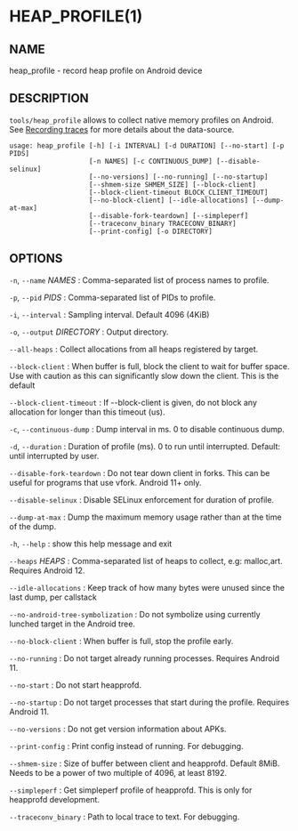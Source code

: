 # HEAP_PROFILE(1)

## NAME

heap_profile - record heap profile on Android device

## DESCRIPTION

`tools/heap_profile` allows to collect native memory profiles on Android.
See [Recording traces](/docs/data-sources/native-heap-profiler.md) for more
details about the data-source.

```
usage: heap_profile [-h] [-i INTERVAL] [-d DURATION] [--no-start] [-p PIDS]
                    [-n NAMES] [-c CONTINUOUS_DUMP] [--disable-selinux]
                    [--no-versions] [--no-running] [--no-startup]
                    [--shmem-size SHMEM_SIZE] [--block-client]
                    [--block-client-timeout BLOCK_CLIENT_TIMEOUT]
                    [--no-block-client] [--idle-allocations] [--dump-at-max]
                    [--disable-fork-teardown] [--simpleperf]
                    [--traceconv_binary TRACECONV_BINARY]
                    [--print-config] [-o DIRECTORY]
```

## OPTIONS
`-n`, `--name` _NAMES_
:    Comma-separated list of process names to profile.

`-p`, `--pid` _PIDS_
:    Comma-separated list of PIDs to profile.

`-i`, `--interval`
:    Sampling interval. Default 4096 (4KiB)

`-o`, `--output` _DIRECTORY_
:    Output directory.

`--all-heaps`
:    Collect allocations from all heaps registered by target.

`--block-client`
:    When buffer is full, block the client to wait for buffer space. Use with caution as this can significantly slow down the client. This is the default

`--block-client-timeout`
:    If --block-client is given, do not block any allocation for longer than this timeout (us).

`-c`, `--continuous-dump`
:    Dump interval in ms. 0 to disable continuous dump.

`-d`, `--duration`
:    Duration of profile (ms). 0 to run until interrupted. Default: until interrupted by user.

`--disable-fork-teardown`
:    Do not tear down client in forks. This can be useful for programs that use vfork. Android 11+ only.

`--disable-selinux`
:    Disable SELinux enforcement for duration of profile.

`--dump-at-max`
:    Dump the maximum memory usage rather than at the time of the dump.

`-h`, `--help`
:    show this help message and exit

`--heaps` _HEAPS_
:    Comma-separated list of heaps to collect, e.g: malloc,art. Requires Android 12.

`--idle-allocations`
:    Keep track of how many bytes were unused since the last dump, per callstack

`--no-android-tree-symbolization`
:    Do not symbolize using currently lunched target in the Android tree.

`--no-block-client`
:    When buffer is full, stop the profile early.

`--no-running`
:    Do not target already running processes. Requires Android 11.

`--no-start`
:    Do not start heapprofd.

`--no-startup`
:    Do not target processes that start during the profile. Requires Android 11.

`--no-versions`
:    Do not get version information about APKs.

`--print-config`
:    Print config instead of running. For debugging.

`--shmem-size`
:    Size of buffer between client and heapprofd. Default 8MiB. Needs to be a power of two multiple of 4096, at least 8192.

`--simpleperf`
:    Get simpleperf profile of heapprofd. This is only for heapprofd development.

`--traceconv_binary`
:    Path to local trace to text. For debugging.
